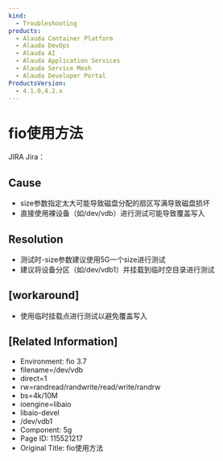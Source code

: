```yaml
---
kind:
  - Troubleshooting
products:
  - Alauda Container Platform
  - Alauda DevOps
  - Alauda AI
  - Alauda Application Services
  - Alauda Service Mesh
  - Alauda Developer Portal
ProductsVersion:
  - 4.1.0,4.2.x
---
```

<!-- A type of document that involves encountering a fault, diagnosing it, performing root cause analysis, and providing solutions. -->

# fio使用方法

JIRA Jira：

## Cause
- size参数指定太大可能导致磁盘分配的扇区写满导致磁盘损坏
- 直接使用裸设备（如/dev/vdb）进行测试可能导致覆盖写入

## Resolution
- 测试时-size参数建议使用5G一个size进行测试
- 建议将设备分区（如/dev/vdb1）并挂载到临时空目录进行测试

## [workaround]
- 使用临时挂载点进行测试以避免覆盖写入

## [Related Information]
- Environment: fio 3.7
- filename=/dev/vdb
- direct=1
- rw=randread/randwrite/read/write/randrw
- bs=4k/10M
- ioengine=libaio
- libaio-devel
- /dev/vdb1
- Component: 5g
- Page ID: 115521217
- Original Title: fio使用方法
